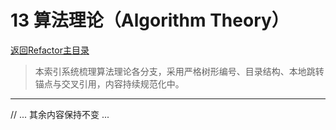 # 13 算法理论（Algorithm Theory）

[返回Refactor主目录](../README.md)

> 本索引系统梳理算法理论各分支，采用严格树形编号、目录结构、本地跳转锚点与交叉引用，内容持续规范化中。

---

// ... 其余内容保持不变 ...
